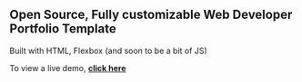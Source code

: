 ## Open Source, Fully customizable Web Developer Portfolio Template
Built with HTML, Flexbox (and soon to be a bit of JS)

To view a live demo, **[click here](https://wahab305.github.io/portfolio/)**


